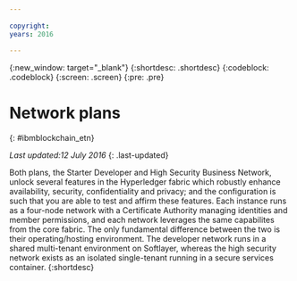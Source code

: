 ```yaml
---
 
copyright:
years: 2016
 
---
```

 
{:new_window: target="_blank"}
{:shortdesc: .shortdesc}
{:codeblock: .codeblock}
{:screen: .screen}
{:pre: .pre}
 
 
# Network plans
{: #ibmblockchain_etn}
 
*Last updated:12 July 2016*
{: .last-updated}

Both plans, the Starter Developer and High Security Business Network, unlock several features in the Hyperledger fabric which robustly enhance availability, security, confidentiality and privacy; and the configuration is such that you are able to test and affirm these features.  Each instance runs as a four-node network with a Certificate Authority managing identities and member permissions, and each network leverages the same capabilites from the core fabric. The only fundamental difference between the two is their operating/hosting environment.  The developer network runs in a shared multi-tenant environment on Softlayer, whereas the high security network exists as an isolated single-tenant running in a secure services container. 
{:shortdesc}

<!---The High-Security business network provides important capabilities above and beyond the two-node multi-tenant developer service on Softlayer (aimed towards application development; writing chaincode and experimenting with APIs).  The high security plan supplies your own private blockchain test environment, which has been vetted and secured by IBM.  With the following features, your dedicated and high security environment enables you to take the next step towards preparing your organization for enterprise blockchain networks:~~

~~1. A dedicated four-node blockchain network; single-tenant with no shared resources~~
~~2. An IBM-certified version of the latest Hyperledger fabric, along with mechanisms to unlock inherent identity and security features~~
~~3. Isolation and protection from system and platform administrators, root users, and unauthorized users.~~
~~4. Verified test cases for security, consensus, availability, and performance--->





